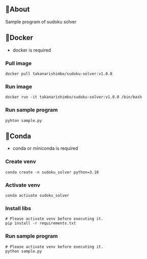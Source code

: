 ## 🔢About

Sample program of sudoku solver

## 🐋Docker

- docker is required

### Pull image

```
docker pull takanarishimbo/sudoku-solver:v1.0.0
```

### Run image

```
docker run -it takanarishimbo/sudoku-solver:v1.0.0 /bin/bash
```

### Run sample program

```
pyhton sample.py
```

## 🐍Conda

- conda or miniconda is required

### Create venv

```
conda create -n sudoku_solver python=3.10
```

### Activate venv

```
conda activate sudoku_solver
```

### Install libs

```
# Please activate venv before executing it.
pip install -r requirements.txt
```

### Run sample program

```
# Please activate venv before executing it.
python sample.py
```
